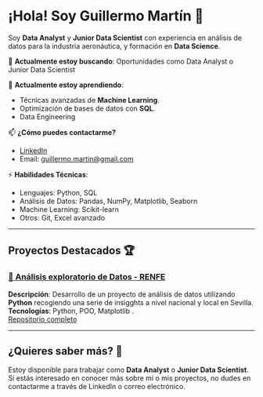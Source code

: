 # ¡Hola! Soy Guillermo Martín 👋

Soy **Data Analyst** y **Junior Data Scientist** con experiencia en análisis de datos para la industria aeronáutica, y formación en **Data Science**. 

🔭 **Actualmente estoy buscando**: Oportunidades como Data Analyst o Junior Data Scientist  
  
🌱 **Actualmente estoy aprendiendo**:  
- Técnicas avanzadas de **Machine Learning**. 
- Optimización de bases de datos con **SQL**.
- Data Engineering
  
📫 **¿Cómo puedes contactarme?**  
- [LinkedIn](https://www.linkedin.com/in/guillermomartinordaz/)  
- Email: guillermo.martin@gmail.com  

⚡ **Habilidades Técnicas**:
- Lenguajes: Python, SQL  
- Análisis de Datos: Pandas, NumPy, Matplotlib, Seaborn  
- Machine Learning: Scikit-learn  
- Otros: Git, Excel avanzado

---

## Proyectos Destacados 🏆

### [🚆 Análisis exploratorio de Datos - RENFE](https://github.com/GuilleOrdaz/Proyecto-EDA-Renfe)
**Descripción**: Desarrollo de un proyecto de análisis de datos utilizando **Python** recogiendo una serie de insigghts a nivel nacional y local en Sevilla.  
**Tecnologías**: Python, POO, Matplotlib  .  
[Repositorio completo](https://github.com/GuilleOrdaz/Proyecto-EDA-Renfe)


---

## ¿Quieres saber más? 💼

Estoy disponible para trabajar como **Data Analyst** o **Junior Data Scientist**. Si estás interesado en conocer más sobre mí o mis proyectos, no dudes en contactarme a través de LinkedIn o correo electrónico.
